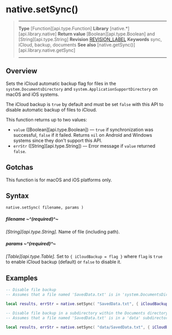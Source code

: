 
# native.setSync()

> --------------------- ------------------------------------------------------------------------------------------
> __Type__              [Function][api.type.Function]
> __Library__           [native.*][api.library.native]
> __Return value__      [Boolean][api.type.Boolean] and [String][api.type.String]
> __Revision__          [REVISION_LABEL](REVISION_URL)
> __Keywords__          sync, iCloud, backup, documents
> __See also__          [native.getSync()][api.library.native.getSync]
> --------------------- ------------------------------------------------------------------------------------------


## Overview

Sets the iCloud automatic backup flag for files in the `system.DocumentsDirectory` and `system.ApplicationSupportDirectory` on macOS and iOS systems.

The iCloud backup is `true` by default and must be set `false` with this API to disable automatic backup of files to iCloud.

This function returns up to two values:

* `value` ([Boolean][api.type.Boolean]) &mdash; `true` if synchronization was successful, `false` if it failed. Returns `nil` on Android and Windows systems since they don't support this API.
* `errStr` ([String][api.type.String]) &mdash; Error message if `value` returned `false`.

## Gotchas

This function is for macOS and iOS platforms only.

## Syntax

	native.setSync( filename, params )

##### filename ~^(required)^~
_[String][api.type.String]._ Name of file (including path).

##### params ~^(required)^~
_[Table][api.type.Table]._ Set to `{ iCloudBackup = flag }` where `flag` is `true` to enable iCloud backup (default) or `false` to disable it.

## Examples

`````lua
-- Disable file backup
-- Assumes that a file named 'SavedData.txt' is in 'system.DocumentsDirectory'

local results, errStr = native.setSync( "SavedData.txt", { iCloudBackup = false } ) 
``````

``````lua
-- Disable file backup in a subdirectory within the Documents directory
-- Assumes that a file named 'SavedData.txt' is in a 'data' subdirectory of 'system.DocumentsDirectory'

local results, errStr = native.setSync( "data/SavedData.txt", { iCloudBackup = false } )
``````
